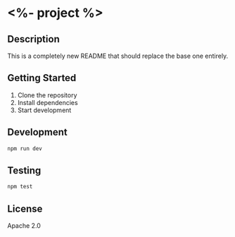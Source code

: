 # <%- project %>

## Description

This is a completely new README that should replace the base one entirely.

## Getting Started

1. Clone the repository
2. Install dependencies
3. Start development

## Development

```bash
npm run dev
```

## Testing

```bash
npm test
```

## License

Apache 2.0
